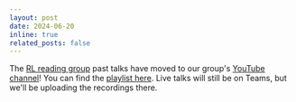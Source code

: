 ```yaml
---
layout: post
date: 2024-06-20
inline: true
related_posts: false
---
```


The [RL reading group](https://agents.inf.ed.ac.uk/reading-group/) past talks have moved to our group's [YouTube channel](https://www.youtube.com/@UoE_Agents)! You can find the [playlist here](https://www.youtube.com/playlist?list=PLtHBOLEKIlPTK3sS3dUoSO1aH-VW4A_jY). Live talks will still be on Teams, but we'll be uploading the recordings there.
